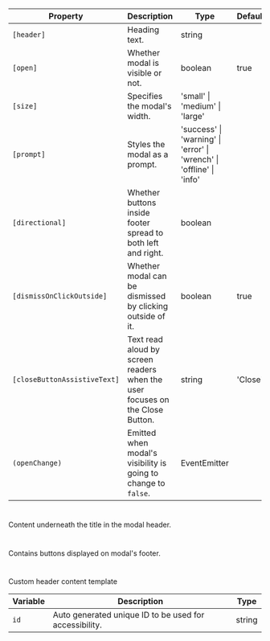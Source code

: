 # <ngl-modal>

| Property | Description | Type | Default |
| -------- | ----------- | ---- | ------- |
| `[header]` | Heading text. | string | |
| `[open]` | Whether modal is visible or not. | boolean | true |
| `[size]` | Specifies the modal's width. | 'small' \| 'medium' \| 'large' | |
| `[prompt]` | Styles the modal as a prompt. | 'success' \| 'warning' \| 'error' \| 'wrench' \| 'offline' \| 'info' | |
| `[directional]` | Whether buttons inside footer spread to both left and right. | boolean | |
| `[dismissOnClickOutside]` | Whether modal can be dismissed by clicking outside of it. | boolean | true |
| `[closeButtonAssistiveText]` | Text read aloud by screen readers when the user focuses on the Close Button. | string | 'Close' |
| `(openChange)` | Emitted when modal's visibility is going to change to `false`. | EventEmitter<boolean> | |

# <ng-template nglModalTagline>
  
Content underneath the title in the modal header.

# <ng-template nglModalFooter>

Contains buttons displayed on modal's footer.

# <ng-template nglModalHeader>

Custom header content template

| Variable | Description | Type |
| -------- | ----------- | ---- |
| `id` | Auto generated unique ID to be used for accessibility. | string |
